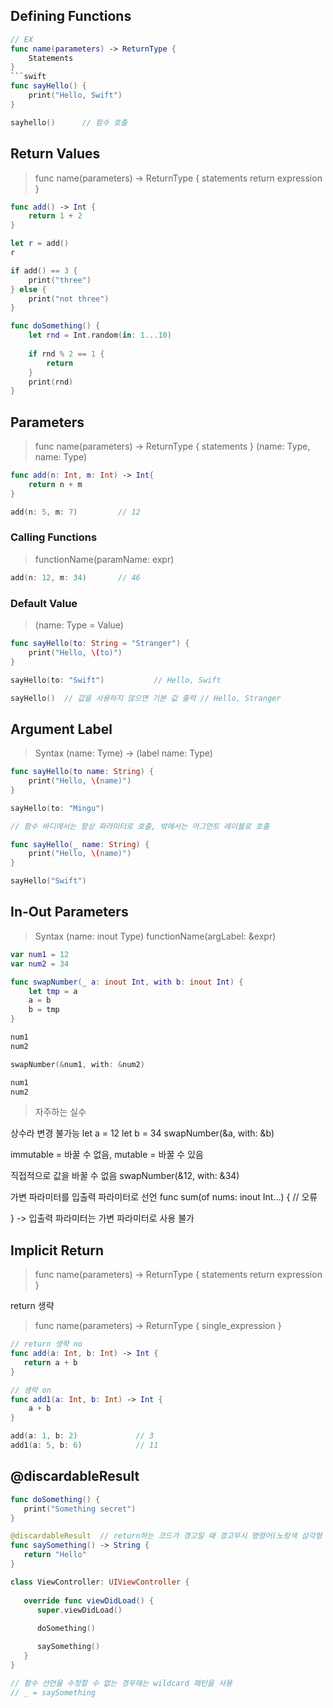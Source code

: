 ## Defining Functions
```swift
// EX
func name(parameters) -> ReturnType {
	Statements
}
```swift
func sayHello() {
	print("Hello, Swift")
}

sayhello()		// 함수 호출
```


## Return Values
> func name(parameters) -> ReturnType {
	statements
    return expression
}

```swift
func add() -> Int {
    return 1 + 2
}

let r = add()
r

if add() == 3 {
    print("three")
} else {
    print("not three")
}

func doSomething() {
    let rnd = Int.random(in: 1...10)
    
    if rnd % 2 == 1 {
        return
    }
    print(rnd)
}
```

## Parameters
> func name(parameters) -> ReturnType {
	statements
}
> (name: Type, name: Type)

```swift
func add(n: Int, m: Int) -> Int{
    return n + m
}

add(n: 5, m: 7)			// 12
```

### Calling Functions
> functionName(paramName: expr)
```swift
add(n: 12, m: 34)		// 46
```
### Default Value
> (name: Type = Value)
```swift
func sayHello(to: String = "Stranger") {
    print("Hello, \(to)")			
}

sayHello(to: "Swift")			// Hello, Swift

sayHello()  // 값을 사용하지 않으면 기본 값 출력 // Hello, Stranger
```

## Argument Label
> Syntax
(name: Tyme) -> (label name: Type)

```swift
func sayHello(to name: String) {
    print("Hello, \(name)")
}

sayHello(to: "Mingu")

// 함수 바디에서는 항상 파라미터로 호출, 밖에서는 아그먼트 레이블로 호출

func sayHello(_ name: String) {
    print("Hello, \(name)")
}

sayHello("Swift")
```

## In-Out Parameters
> Syntax
(name: inout Type)
functionName(argLabel: &expr)

```swift
var num1 = 12
var num2 = 34

func swapNumber(_ a: inout Int, with b: inout Int) {
    let tmp = a
    a = b
    b = tmp
}

num1
num2

swapNumber(&num1, with: &num2)

num1
num2
```

> 자주하는 실수

 상수라 변경 불가능
let a = 12
let b = 34
swapNumber(&a, with: &b)

 immutable = 바꿀 수 없음, mutable = 바꿀 수 있음

직접적으로 값을 바꿀 수 없음
swapNumber(&12, with: &34)


 가변 파라미터를 입출력	파라미터로 선언
func sum(of nums: inout Int...) {   // 오류

}
 -> 입출력 파라미터는 가변 파라미터로 사용 불가

## Implicit Return
> func name(parameters) -> ReturnType {
	statements
    return expression
}

return 생략

> func name(parameters) -> ReturnType {
	single_expression
}

```swift
// return 생략 no
func add(a: Int, b: Int) -> Int {
   return a + b
}

// 생략 on
func add1(a: Int, b: Int) -> Int {
    a + b
}

add(a: 1, b: 2)				// 3
add1(a: 5, b: 6)			// 11
```

## @discardableResult
```swift
func doSomething() {
   print("Something secret")
}

@discardableResult  // return하는 코드가 경고일 때 경고무시 명령어(노랑색 삼각형 모양)
func saySomething() -> String {
   return "Hello"
}

class ViewController: UIViewController {
      
   override func viewDidLoad() {
      super.viewDidLoad()
      
      doSomething()

      saySomething()
   }
}

// 함수 선언을 수정할 수 없는 경우에는 wildcard 패턴을 사용
// _ = saySomething
```







